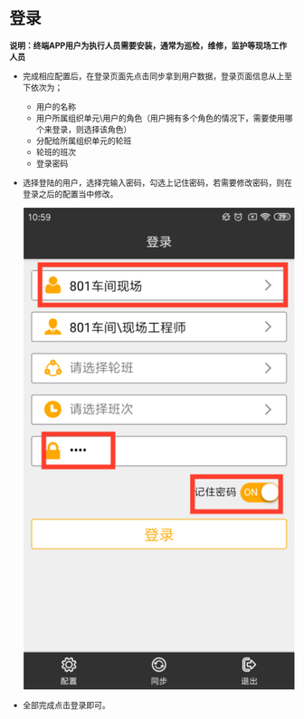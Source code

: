 # 登录

**说明：终端APP用户为执行人员需要安装，通常为巡检，维修，监护等现场工作人员**

* 完成相应配置后，在登录页面先点击同步拿到用户数据，登录页面信息从上至下依次为；
  + 用户的名称
  + 用户所属组织单元\用户的角色（用户拥有多个角色的情况下，需要使用哪个来登录，则选择该角色）
  + 分配给所属组织单元的轮班
  + 轮班的班次
  + 登录密码
* 选择登陆的用户，选择完输入密码，勾选上记住密码，若需要修改密码，则在登录之后的配置当中修改。

  ![zhongduan](./images/zhongduan1.png)
  
* 全部完成点击登录即可。